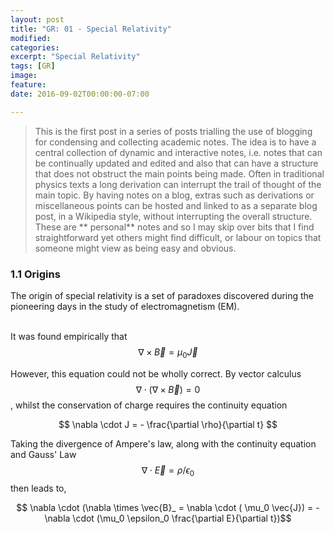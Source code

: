 ```yaml
---
layout: post
title: "GR: 01 - Special Relativity"
modified:
categories:
excerpt: "Special Relativity"
tags: [GR]
image:
feature:
date: 2016-09-02T00:00:00-07:00

---
```


>This is the first post in a series of posts trialling the use of blogging for condensing and collecting academic notes. The idea is to have a central collection of dynamic and interactive notes, i.e. notes that can be continually updated and edited and also that can have a structure that does not obstruct the main points being made. Often in traditional physics texts a long derivation can interrupt the trail of thought of the main topic. By having notes on a blog, extras such as derivations or miscellaneous points can be hosted and linked to as a separate blog post, in a Wikipedia style, without interrupting the overall structure. These are ** personal** notes and so I may skip over bits that I find straightforward yet others might find difficult, or labour on topics that someone might view as being easy and obvious.

### 1.1 Origins
The origin of special relativity is a set of paradoxes discovered during the pioneering days in the study of electromagnetism (EM).<br> <br>

It was found empirically that $$ \nabla \times \vec{B} = \mu_0 \vec{J}$$

However, this equation could not be wholly correct. By vector calculus $$\nabla \cdot(\nabla \times \vec{B})=0$$, whilst the conservation of charge requires the continuity equation

$$ \nabla \cdot J = - \frac{\partial \rho}{\partial t} $$

Taking the divergence of Ampere's law, along with the continuity equation and Gauss' Law $$\nabla \cdot \vec{E} = \rho/\epsilon_0$$ then leads to,

$$ \nabla \cdot (\nabla \times \vec{B}_ = \nabla \cdot ( \mu_0 \vec{J}) = - \nabla \cdot (\mu_0 \epsilon_0 \frac{\partial E}{\partial t})$$
